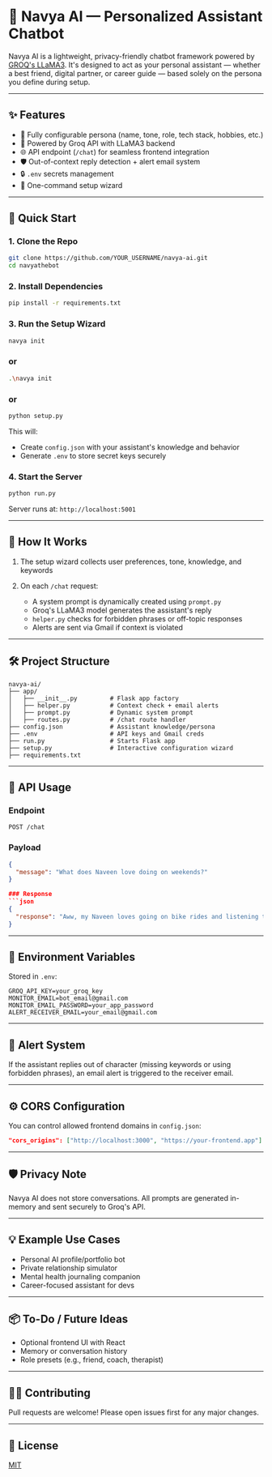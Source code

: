 # 💬 Navya AI — Personalized Assistant Chatbot

Navya AI is a lightweight, privacy-friendly chatbot framework powered by [GROQ's LLaMA3](https://groq.com/llama3/). It's designed to act as your personal assistant — whether a best friend, digital partner, or career guide — based solely on the persona you define during setup.

---

## ✨ Features

* 🔧 Fully configurable persona (name, tone, role, tech stack, hobbies, etc.)
* 🤖 Powered by Groq API with LLaMA3 backend
* 🌐 API endpoint (`/chat`) for seamless frontend integration
* 🛡️ Out-of-context reply detection + alert email system
* 🔒 `.env` secrets management
* 🚀 One-command setup wizard

---

## 🚀 Quick Start

### 1. Clone the Repo

```bash
git clone https://github.com/YOUR_USERNAME/navya-ai.git
cd navyathebot
```

### 2. Install Dependencies

```bash
pip install -r requirements.txt
```

### 3. Run the Setup Wizard

```bash
navya init
```
### or
```bash
.\navya init
```
### or
```bash
python setup.py
```

This will:

* Create `config.json` with your assistant's knowledge and behavior
* Generate `.env` to store secret keys securely

### 4. Start the Server

```bash
python run.py
```

Server runs at: `http://localhost:5001`

---

## 🧠 How It Works

1. The setup wizard collects user preferences, tone, knowledge, and keywords
2. On each `/chat` request:

   * A system prompt is dynamically created using `prompt.py`
   * Groq's LLaMA3 model generates the assistant's reply
   * `helper.py` checks for forbidden phrases or off-topic responses
   * Alerts are sent via Gmail if context is violated

---

## 🛠️ Project Structure

```
navya-ai/
├── app/
│   ├── __init__.py         # Flask app factory
│   ├── helper.py           # Context check + email alerts
│   ├── prompt.py           # Dynamic system prompt
│   ├── routes.py           # /chat route handler
├── config.json             # Assistant knowledge/persona
├── .env                    # API keys and Gmail creds
├── run.py                  # Starts Flask app
├── setup.py                # Interactive configuration wizard
├── requirements.txt
```

---

## 🧪 API Usage

### Endpoint

```
POST /chat
```

### Payload

````json
{
  "message": "What does Naveen love doing on weekends?"
}

### Response
```json
{
  "response": "Aww, my Naveen loves going on bike rides and listening to music! 🎶"
}
````

---

## 📄 Environment Variables

Stored in `.env`:

```
GROQ_API_KEY=your_groq_key
MONITOR_EMAIL=bot_email@gmail.com
MONITOR_EMAIL_PASSWORD=your_app_password
ALERT_RECEIVER_EMAIL=your_email@gmail.com
```

---

## 💌 Alert System

If the assistant replies out of character (missing keywords or using forbidden phrases), an email alert is triggered to the receiver email.

---

## ⚙️ CORS Configuration

You can control allowed frontend domains in `config.json`:

```json
"cors_origins": ["http://localhost:3000", "https://your-frontend.app"]
```

---

## 🛡️ Privacy Note

Navya AI does not store conversations. All prompts are generated in-memory and sent securely to Groq's API.

---

## 💡 Example Use Cases

* Personal AI profile/portfolio bot
* Private relationship simulator
* Mental health journaling companion
* Career-focused assistant for devs

---

## 📦 To-Do / Future Ideas

* Optional frontend UI with React
* Memory or conversation history
* Role presets (e.g., friend, coach, therapist)

---

## 🙋‍♂️ Contributing

Pull requests are welcome! Please open issues first for any major changes.

---

## 📄 License

[MIT](./LICENSE)
